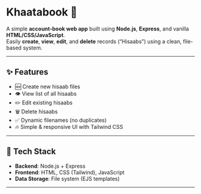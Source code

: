 # Khaatabook 📘

A simple **account-book web app** built using **Node.js**, **Express**, and vanilla **HTML/CSS/JavaScript**.  
Easily **create**, **view**, **edit**, and **delete** records (“Hisaabs”) using a clean, file-based system.

---

## ✨ Features

- 🆕 Create new hisaab files
- 👁️ View list of all hisaabs
- ✏️ Edit existing hisaabs
- 🗑️ Delete hisaabs
- ✅ Dynamic filenames (no duplicates)
- 🔥 Simple & responsive UI with Tailwind CSS

---

## 🧩 Tech Stack

- **Backend**: Node.js + Express
- **Frontend**: HTML, CSS (Tailwind), JavaScript
- **Data Storage**: File system (EJS templates)

---

